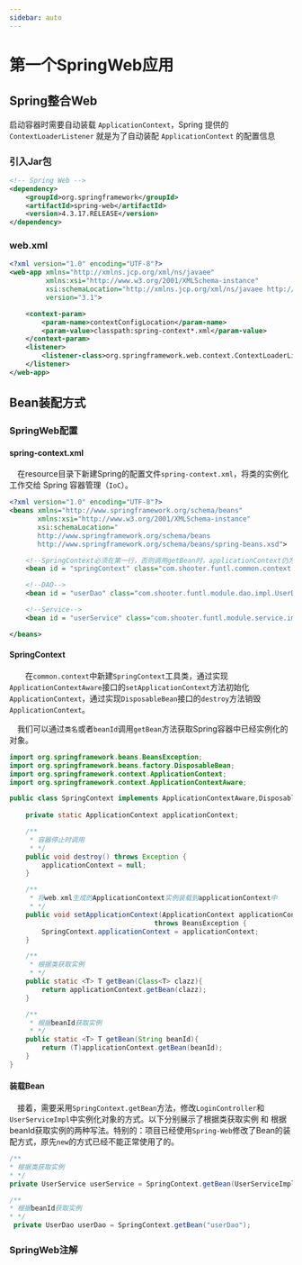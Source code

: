 ```yaml
---
sidebar: auto
---
```


# 第一个SpringWeb应用

## Spring整合Web

启动容器时需要自动装载 `ApplicationContext`，Spring 提供的 `ContextLoaderListener` 就是为了自动装配 `ApplicationContext` 的配置信息

### 引入Jar包

```xml
<!-- Spring Web -->
<dependency>
    <groupId>org.springframework</groupId>
    <artifactId>spring-web</artifactId>
    <version>4.3.17.RELEASE</version>
</dependency>
```



### web.xml

```xml
<?xml version="1.0" encoding="UTF-8"?>
<web-app xmlns="http://xmlns.jcp.org/xml/ns/javaee"
         xmlns:xsi="http://www.w3.org/2001/XMLSchema-instance"
         xsi:schemaLocation="http://xmlns.jcp.org/xml/ns/javaee http://xmlns.jcp.org/xml/ns/javaee/web-app_3_1.xsd"
         version="3.1">

    <context-param>
        <param-name>contextConfigLocation</param-name>
        <param-value>classpath:spring-context*.xml</param-value>
    </context-param>
    <listener>
        <listener-class>org.springframework.web.context.ContextLoaderListener</listener-class>
    </listener>
</web-app>
```



## Bean装配方式

### SpringWeb配置



#### spring-context.xml

　在resource目录下新建Spring的配置文件`spring-context.xml`，将类的实例化工作交给 Spring 容器管理（`IoC`）。

```xml
<?xml version="1.0" encoding="UTF-8"?>
<beans xmlns="http://www.springframework.org/schema/beans"
       xmlns:xsi="http://www.w3.org/2001/XMLSchema-instance"
       xsi:schemaLocation="
       http://www.springframework.org/schema/beans
       http://www.springframework.org/schema/beans/spring-beans.xsd">

    <!--SpringContext必须在第一行，否则调用getBean时，applicationContext仍为空-->
    <bean id = "springContext" class="com.shooter.funtl.common.context.SpringContext"/>

    <!--DAO-->
    <bean id = "userDao" class="com.shooter.funtl.module.dao.impl.UserDaoImpl"/>

    <!--Service-->
    <bean id = "userService" class="com.shooter.funtl.module.service.impl.UserServiceImpl"/>

</beans>
```



#### SpringContext

 　　在`common.context`中新建`SpringContext`工具类，通过实现`ApplicationContextAware`接口的`setApplicationContext`方法初始化`ApplicationContext`，通过实现`DisposableBean`接口的`destroy`方法销毁`ApplicationContext`。

 　我们可以通过`类名`或者`beanId`调用`getBean`方法获取Spring容器中已经实例化的对象。

```java
import org.springframework.beans.BeansException;
import org.springframework.beans.factory.DisposableBean;
import org.springframework.context.ApplicationContext;
import org.springframework.context.ApplicationContextAware;

public class SpringContext implements ApplicationContextAware,DisposableBean{
    
    private static ApplicationContext applicationContext;

    /**
     * 容器停止时调用
     * */
    public void destroy() throws Exception {
        applicationContext = null;
    }

    /**
     * 将web.xml生成的ApplicationContext实例装载到applicationContext中
     * */
    public void setApplicationContext(ApplicationContext applicationContext) 
        							throws BeansException {
        SpringContext.applicationContext = applicationContext;
    }

    /**
     * 根据类获取实例
     * */
    public static <T> T getBean(Class<T> clazz){
        return applicationContext.getBean(clazz);
    }

    /**
     * 根据beanId获取实例
     * */
    public static <T> T getBean(String beanId){
        return (T)applicationContext.getBean(beanId);
    }
}
```



#### 装载Bean

 　接着，需要采用`SpringContext.getBean`方法，修改`LoginController`和`UserServiceImpl`中实例化对象的方式。以下分别展示了根据类获取实例 和 根据beanId获取实例的两种写法。特别的：项目已经使用`Spring-Web`修改了Bean的装配方式，原先`new`的方式已经不能正常使用了的。

```java
/**
* 根据类获取实例
* */
private UserService userService = SpringContext.getBean(UserServiceImpl.class);

/**
* 根据beanId获取实例
* */
 private UserDao userDao = SpringContext.getBean("userDao");
```



### SpringWeb注解